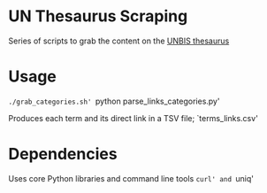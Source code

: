 # UN Thesaurus Scraping

Series of scripts to grab the content on the [UNBIS thesaurus](http://lib-thesaurus.un.org/LIB/DHLUNBISThesaurus.nsf/$$searche?OpenForm)

# Usage

`./grab_categories.sh'
`python parse\_links\_categories.py'

Produces each term and its direct link in a TSV file; `terms_links.csv'

# Dependencies

Uses core Python libraries and command line tools `curl' and `uniq'
